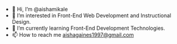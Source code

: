 - 👋 Hi, I’m @aishamikale
- 👀 I’m interested in Front-End Web Development and Instructional Design.
- 🌱 I’m currently learning Front-End Development Technologies.
- 📫 How to reach me aishagaines1997@gmail.com

<!---
aishamikale/aishamikale is a ✨ special ✨ repository because its `README.md` (this file) appears on your GitHub profile.
You can click the Preview link to take a look at your changes.
--->
